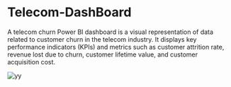 # Telecom-DashBoard
A telecom churn Power BI dashboard is a visual representation of data related to customer churn in the telecom industry. It displays key performance indicators (KPIs) and metrics such as customer attrition rate, revenue lost due to churn, customer lifetime value, and customer acquisition cost.

![yy](https://user-images.githubusercontent.com/123053722/236388029-d8c98657-3d73-4636-aa4f-5563d3eaeda5.JPG)


